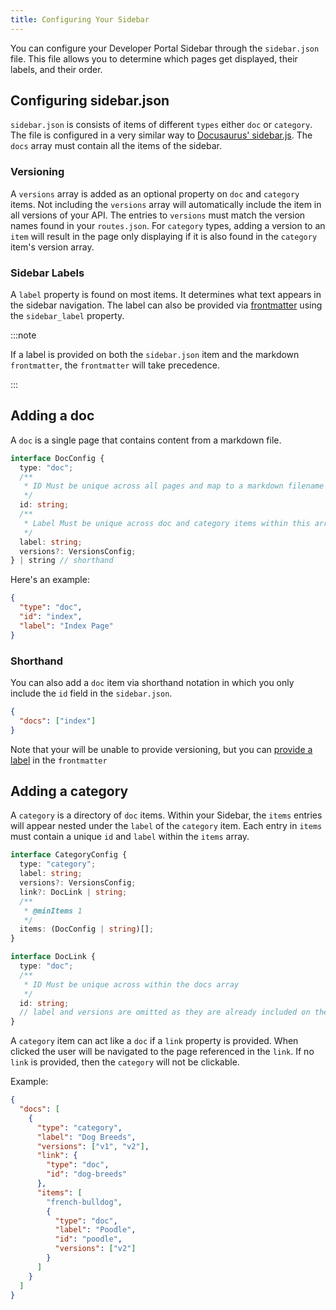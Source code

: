 ```yaml
---
title: Configuring Your Sidebar
---
```


You can configure your Developer Portal Sidebar through the `sidebar.json` file. This file allows you to determine which pages get displayed, their labels, and their order.

## Configuring sidebar.json

`sidebar.json` is consists of items of different `types` either `doc` or `category`. The file is configured in a very similar way to [Docusaurus' sidebar.js](https://docusaurus.io/docs/sidebar/items#sidebar-item-category). The `docs` array must contain all the items of the sidebar.

### Versioning

A `versions` array is added as an optional property on `doc` and `category` items. Not including the `versions` array will automatically include the item in all versions of your API. The entries to `versions` must match the version names found in your `routes.json`. For `category` types, adding a version to an `item` will result in the page only displaying if it is also found in the `category` item's version array.

### Sidebar Labels

A `label` property is found on most items. It determines what text appears in the sidebar navigation. The label can also be provided via [frontmatter](https://jekyllrb.com/docs/front-matter/) using the `sidebar_label` property.

:::note

If a label is provided on both the `sidebar.json` item and the markdown `frontmatter`, the `frontmatter` will take precedence.

:::

## Adding a doc

A `doc` is a single page that contains content from a markdown file.

```typescript
interface DocConfig {
  type: "doc";
  /**
   * ID Must be unique across all pages and map to a markdown filename in /docs
   */
  id: string;
  /**
   * Label Must be unique across doc and category items within this array only
   */
  label: string;
  versions?: VersionsConfig;
} | string // shorthand
```

Here's an example:

```json
{
  "type": "doc",
  "id": "index",
  "label": "Index Page"
}
```

### Shorthand

You can also add a `doc` item via shorthand notation in which you only include the `id` field in the `sidebar.json`.

```json
{
  "docs": ["index"]
}
```

Note that your will be unable to provide versioning, but you can [provide a label](#sidebar-labels) in the `frontmatter`

## Adding a category

A `category` is a directory of `doc` items. Within your Sidebar, the `items` entries will appear nested under the `label` of the `category` item. Each entry in `items` must contain a unique `id` and `label` within the `items` array.

```typescript
interface CategoryConfig {
  type: "category";
  label: string;
  versions?: VersionsConfig;
  link?: DocLink | string;
  /**
   * @minItems 1
   */
  items: (DocConfig | string)[];
}

interface DocLink {
  type: "doc";
  /**
   * ID Must be unique across within the docs array
   */
  id: string;
  // label and versions are omitted as they are already included on the CategoryConfig
}
```

A `category` item can act like a `doc` if a `link` property is provided. When clicked the user will be navigated to the page referenced in the `link`. If no `link` is provided, then the `category` will not be clickable.

Example:

```json
{
  "docs": [
    {
      "type": "category",
      "label": "Dog Breeds",
      "versions": ["v1", "v2"],
      "link": {
        "type": "doc",
        "id": "dog-breeds"
      },
      "items": [
        "french-bulldog",
        {
          "type": "doc",
          "label": "Poodle",
          "id": "poodle",
          "versions": ["v2"]
        }
      ]
    }
  ]
}
```
